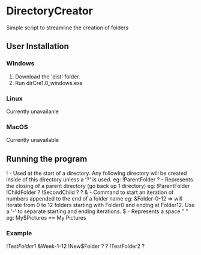 # DirectoryCreator
Simple script to streamline the creation of folders

## User Installation
### Windows
1. Download the 'dist' folder.
2. Run dirCre1.0_windows.exe

### Linux
Currently unavailanle

### MacOS
Currently unavailable

## Running the program
! - Used at the start of a directory. Any following directory will be created
    inside of this directory unless a '?' is used.
    eg: !ParentFolder
? - Represents the closing of a parent directory (go back up 1 directory)
    eg: !ParentFolder !ChildFolder ? !SecondChild ? ?
& - Command to start an iteration of numbers appended to the end of a folder name
    eg: &Folder-0-12 => will iterate from 0 to 12 folders starting
    with Folder0 and ending at Folder12.
    Use a '-' to separate starting and ending iterations.
$ - Represents a space " "
    eg: My$Pictures == My Pictures
    
### Example
!Test$Folder$1
&Week-1-12 !New$Folder ? ?
!TestFolder2 ?
